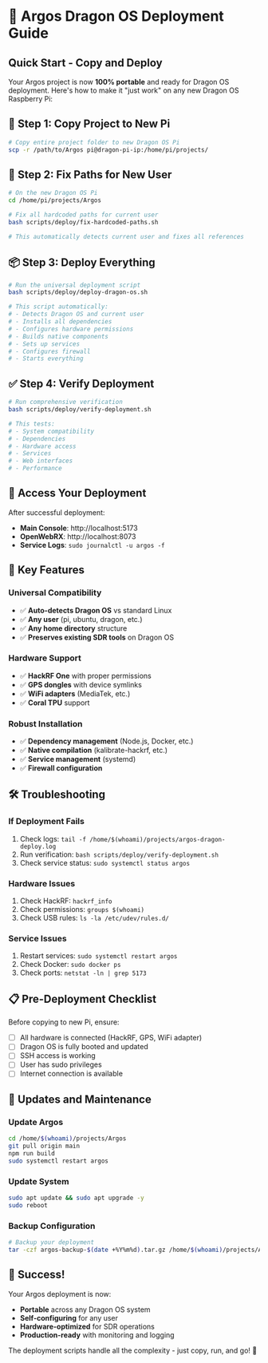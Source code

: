 # 🐉 Argos Dragon OS Deployment Guide

## Quick Start - Copy and Deploy

Your Argos project is now **100% portable** and ready for Dragon OS deployment. Here's how to make it "just work" on any new Dragon OS Raspberry Pi:

## 🚀 Step 1: Copy Project to New Pi

```bash
# Copy entire project folder to new Dragon OS Pi
scp -r /path/to/Argos pi@dragon-pi-ip:/home/pi/projects/
```

## 🔧 Step 2: Fix Paths for New User

```bash
# On the new Dragon OS Pi
cd /home/pi/projects/Argos

# Fix all hardcoded paths for current user
bash scripts/deploy/fix-hardcoded-paths.sh

# This automatically detects current user and fixes all references
```

## 📦 Step 3: Deploy Everything

```bash
# Run the universal deployment script
bash scripts/deploy/deploy-dragon-os.sh

# This script automatically:
# - Detects Dragon OS and current user
# - Installs all dependencies
# - Configures hardware permissions
# - Builds native components
# - Sets up services
# - Configures firewall
# - Starts everything
```

## ✅ Step 4: Verify Deployment

```bash
# Run comprehensive verification
bash scripts/deploy/verify-deployment.sh

# This tests:
# - System compatibility
# - Dependencies
# - Hardware access
# - Services
# - Web interfaces
# - Performance
```

## 🎯 Access Your Deployment

After successful deployment:

- **Main Console**: http://localhost:5173
- **OpenWebRX**: http://localhost:8073
- **Service Logs**: `sudo journalctl -u argos -f`

## 🔑 Key Features

### Universal Compatibility
- ✅ **Auto-detects Dragon OS** vs standard Linux
- ✅ **Any user** (pi, ubuntu, dragon, etc.)
- ✅ **Any home directory** structure
- ✅ **Preserves existing SDR tools** on Dragon OS

### Hardware Support
- ✅ **HackRF One** with proper permissions
- ✅ **GPS dongles** with device symlinks
- ✅ **WiFi adapters** (MediaTek, etc.)
- ✅ **Coral TPU** support

### Robust Installation
- ✅ **Dependency management** (Node.js, Docker, etc.)
- ✅ **Native compilation** (kalibrate-hackrf, etc.)
- ✅ **Service management** (systemd)
- ✅ **Firewall configuration**

## 🛠️ Troubleshooting

### If Deployment Fails
1. Check logs: `tail -f /home/$(whoami)/projects/argos-dragon-deploy.log`
2. Run verification: `bash scripts/deploy/verify-deployment.sh`
3. Check service status: `sudo systemctl status argos`

### Hardware Issues
1. Check HackRF: `hackrf_info`
2. Check permissions: `groups $(whoami)`
3. Check USB rules: `ls -la /etc/udev/rules.d/`

### Service Issues
1. Restart services: `sudo systemctl restart argos`
2. Check Docker: `sudo docker ps`
3. Check ports: `netstat -ln | grep 5173`

## 📋 Pre-Deployment Checklist

Before copying to new Pi, ensure:
- [ ] All hardware is connected (HackRF, GPS, WiFi adapter)
- [ ] Dragon OS is fully booted and updated
- [ ] SSH access is working
- [ ] User has sudo privileges
- [ ] Internet connection is available

## 🔄 Updates and Maintenance

### Update Argos
```bash
cd /home/$(whoami)/projects/Argos
git pull origin main
npm run build
sudo systemctl restart argos
```

### Update System
```bash
sudo apt update && sudo apt upgrade -y
sudo reboot
```

### Backup Configuration
```bash
# Backup your deployment
tar -czf argos-backup-$(date +%Y%m%d).tar.gz /home/$(whoami)/projects/Argos
```

## 🎉 Success!

Your Argos deployment is now:
- **Portable** across any Dragon OS system
- **Self-configuring** for any user
- **Hardware-optimized** for SDR operations
- **Production-ready** with monitoring and logging

The deployment scripts handle all the complexity - just copy, run, and go! 🚀